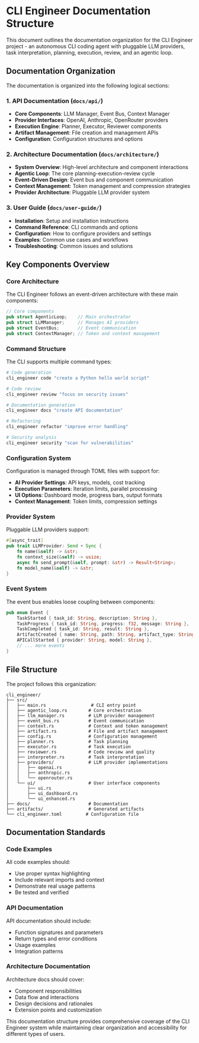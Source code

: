 # CLI Engineer Documentation Structure

This document outlines the documentation organization for the CLI Engineer project - an autonomous CLI coding agent with pluggable LLM providers, task interpretation, planning, execution, review, and an agentic loop.

## Documentation Organization

The documentation is organized into the following logical sections:

### 1. API Documentation (`docs/api/`)
- **Core Components**: LLM Manager, Event Bus, Context Manager
- **Provider Interfaces**: OpenAI, Anthropic, OpenRouter providers
- **Execution Engine**: Planner, Executor, Reviewer components
- **Artifact Management**: File creation and management APIs
- **Configuration**: Configuration structures and options

### 2. Architecture Documentation (`docs/architecture/`)
- **System Overview**: High-level architecture and component interactions
- **Agentic Loop**: The core planning-execution-review cycle
- **Event-Driven Design**: Event bus and component communication
- **Context Management**: Token management and compression strategies
- **Provider Architecture**: Pluggable LLM provider system

### 3. User Guide (`docs/user-guide/`)
- **Installation**: Setup and installation instructions
- **Command Reference**: CLI commands and options
- **Configuration**: How to configure providers and settings
- **Examples**: Common use cases and workflows
- **Troubleshooting**: Common issues and solutions

## Key Components Overview

### Core Architecture
The CLI Engineer follows an event-driven architecture with these main components:

```rust
// Core components
pub struct AgenticLoop;    // Main orchestrator
pub struct LLMManager;     // Manages AI providers
pub struct EventBus;       // Event communication
pub struct ContextManager; // Token and context management
```

### Command Structure
The CLI supports multiple command types:

```bash
# Code generation
cli_engineer code "create a Python hello world script"

# Code review
cli_engineer review "focus on security issues"

# Documentation generation
cli_engineer docs "create API documentation"

# Refactoring
cli_engineer refactor "improve error handling"

# Security analysis
cli_engineer security "scan for vulnerabilities"
```

### Configuration System
Configuration is managed through TOML files with support for:

- **AI Provider Settings**: API keys, models, cost tracking
- **Execution Parameters**: Iteration limits, parallel processing
- **UI Options**: Dashboard mode, progress bars, output formats
- **Context Management**: Token limits, compression settings

### Provider System
Pluggable LLM providers support:

```rust
#[async_trait]
pub trait LLMProvider: Send + Sync {
    fn name(&self) -> &str;
    fn context_size(&self) -> usize;
    async fn send_prompt(&self, prompt: &str) -> Result<String>;
    fn model_name(&self) -> &str;
}
```

### Event System
The event bus enables loose coupling between components:

```rust
pub enum Event {
    TaskStarted { task_id: String, description: String },
    TaskProgress { task_id: String, progress: f32, message: String },
    TaskCompleted { task_id: String, result: String },
    ArtifactCreated { name: String, path: String, artifact_type: String },
    APICallStarted { provider: String, model: String },
    // ... more events
}
```

## File Structure

The project follows this organization:

```
cli_engineer/
├── src/
│   ├── main.rs                 # CLI entry point
│   ├── agentic_loop.rs        # Core orchestration
│   ├── llm_manager.rs         # LLM provider management
│   ├── event_bus.rs           # Event communication
│   ├── context.rs             # Context and token management
│   ├── artifact.rs            # File and artifact management
│   ├── config.rs              # Configuration management
│   ├── planner.rs             # Task planning
│   ├── executor.rs            # Task execution
│   ├── reviewer.rs            # Code review and quality
│   ├── interpreter.rs         # Task interpretation
│   ├── providers/             # LLM provider implementations
│   │   ├── openai.rs
│   │   ├── anthropic.rs
│   │   └── openrouter.rs
│   └── ui/                    # User interface components
│       ├── ui.rs
│       ├── ui_dashboard.rs
│       └── ui_enhanced.rs
├── docs/                      # Documentation
├── artifacts/                 # Generated artifacts
└── cli_engineer.toml         # Configuration file
```

## Documentation Standards

### Code Examples
All code examples should:
- Use proper syntax highlighting
- Include relevant imports and context
- Demonstrate real usage patterns
- Be tested and verified

### API Documentation
API documentation should include:
- Function signatures and parameters
- Return types and error conditions
- Usage examples
- Integration patterns

### Architecture Documentation
Architecture docs should cover:
- Component responsibilities
- Data flow and interactions
- Design decisions and rationales
- Extension points and customization

This documentation structure provides comprehensive coverage of the CLI Engineer system while maintaining clear organization and accessibility for different types of users.